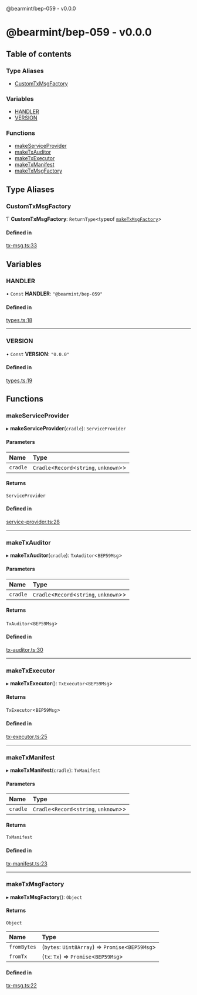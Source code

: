@bearmint/bep-059 - v0.0.0

# @bearmint/bep-059 - v0.0.0

## Table of contents

### Type Aliases

- [CustomTxMsgFactory](README.md#customtxmsgfactory)

### Variables

- [HANDLER](README.md#handler)
- [VERSION](README.md#version)

### Functions

- [makeServiceProvider](README.md#makeserviceprovider)
- [makeTxAuditor](README.md#maketxauditor)
- [makeTxExecutor](README.md#maketxexecutor)
- [makeTxManifest](README.md#maketxmanifest)
- [makeTxMsgFactory](README.md#maketxmsgfactory)

## Type Aliases

### CustomTxMsgFactory

Ƭ **CustomTxMsgFactory**: `ReturnType`<typeof [`makeTxMsgFactory`](README.md#maketxmsgfactory)\>

#### Defined in

[tx-msg.ts:33](https://github.com/bearmint/bearmint/blob/main/packages/bep-059/source/tx-msg.ts#L33)

## Variables

### HANDLER

• `Const` **HANDLER**: ``"@bearmint/bep-059"``

#### Defined in

[types.ts:18](https://github.com/bearmint/bearmint/blob/main/packages/bep-059/source/types.ts#L18)

___

### VERSION

• `Const` **VERSION**: ``"0.0.0"``

#### Defined in

[types.ts:19](https://github.com/bearmint/bearmint/blob/main/packages/bep-059/source/types.ts#L19)

## Functions

### makeServiceProvider

▸ **makeServiceProvider**(`cradle`): `ServiceProvider`

#### Parameters

| Name | Type |
| :------ | :------ |
| `cradle` | `Cradle`<`Record`<`string`, `unknown`\>\> |

#### Returns

`ServiceProvider`

#### Defined in

[service-provider.ts:28](https://github.com/bearmint/bearmint/blob/main/packages/bep-059/source/service-provider.ts#L28)

___

### makeTxAuditor

▸ **makeTxAuditor**(`cradle`): `TxAuditor`<`BEP59Msg`\>

#### Parameters

| Name | Type |
| :------ | :------ |
| `cradle` | `Cradle`<`Record`<`string`, `unknown`\>\> |

#### Returns

`TxAuditor`<`BEP59Msg`\>

#### Defined in

[tx-auditor.ts:30](https://github.com/bearmint/bearmint/blob/main/packages/bep-059/source/tx-auditor.ts#L30)

___

### makeTxExecutor

▸ **makeTxExecutor**(): `TxExecutor`<`BEP59Msg`\>

#### Returns

`TxExecutor`<`BEP59Msg`\>

#### Defined in

[tx-executor.ts:25](https://github.com/bearmint/bearmint/blob/main/packages/bep-059/source/tx-executor.ts#L25)

___

### makeTxManifest

▸ **makeTxManifest**(`cradle`): `TxManifest`

#### Parameters

| Name | Type |
| :------ | :------ |
| `cradle` | `Cradle`<`Record`<`string`, `unknown`\>\> |

#### Returns

`TxManifest`

#### Defined in

[tx-manifest.ts:23](https://github.com/bearmint/bearmint/blob/main/packages/bep-059/source/tx-manifest.ts#L23)

___

### makeTxMsgFactory

▸ **makeTxMsgFactory**(): `Object`

#### Returns

`Object`

| Name | Type |
| :------ | :------ |
| `fromBytes` | (`bytes`: `Uint8Array`) => `Promise`<`BEP59Msg`\> |
| `fromTx` | (`tx`: `Tx`) => `Promise`<`BEP59Msg`\> |

#### Defined in

[tx-msg.ts:22](https://github.com/bearmint/bearmint/blob/main/packages/bep-059/source/tx-msg.ts#L22)
